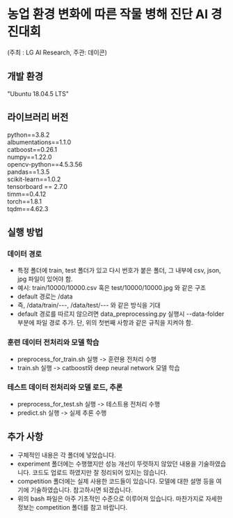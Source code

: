 # 농업 환경 변화에 따른 작물 병해 진단 AI 경진대회
(주최 : LG AI Research, 주관: 데이콘)

## 개발 환경
"Ubuntu 18.04.5 LTS"

## 라이브러리 버전
python==3.8.2   
albumentations==1.1.0   
catboost==0.26.1   
numpy==1.22.0   
opencv-python==4.5.3.56   
pandas==1.3.5   
scikit-learn==1.0.2   
tensorboard == 2.7.0   
timm==0.4.12   
torch==1.8.1   
tqdm==4.62.3   

## 실행 방법
### 데이터 경로
- 특정 폴더에 train, test 폴더가 있고 다시 번호가 붙은 폴더, 그 내부에 csv, json, jpg 파일이 있어야 함.
- 예시: train/10000/10000.csv 혹은  test/10000/10000.jpg 와 같은 구조
- default 경로는 /data
- 즉, /data/train/---, /data/test/--- 와 같은 방식을 기대
- default 경로를 따르지 않으려면 data_preprocessing.py 실행시 --data-folder 부분에 파일 경로 추가. 단, 위의 첫번째 사항과 같은 규칙을 지켜야 함.

### 훈련 데이터 전처리와 모델 학습 
- preprocess_for_train.sh 실행 -> 훈련용 전처리 수행
- train.sh 실행 -> catboost와 deep neural network 모델 학습

### 테스트 데이터 전처리와 모델 로드, 추론
- preprocess_for_test.sh 실행 -> 테스트용 전처리 수행
- predict.sh 실행 -> 실제 추론 수행

## 추가 사항
- 구체적인 내용은 각 폴더에 넣었습니다.
- experiment 폴더에는 수행했지만 성능 개선이 뚜렷하지 않았던 내용을 기술하였습니다. 코드도 업로드 하였지만 잘 정리되어 있지는 않습니다.
- competition 폴더에는 실제 사용한 코드들이 있습니다. 모델에 대한 설명 등을 여기에 기술하였습니다. 참고하시면 되겠습니다.
- 위의 bash 파일은 아주 기초적인 수준으로 이루어져 있습니다. 마찬가지로 자세한 정보는 competition 폴더를 참고 바랍니다.
